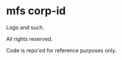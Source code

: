 mfs corp-id
===========

Logo and such. 

All rights reserved. 

Code is repo'ed for reference purposes only.
